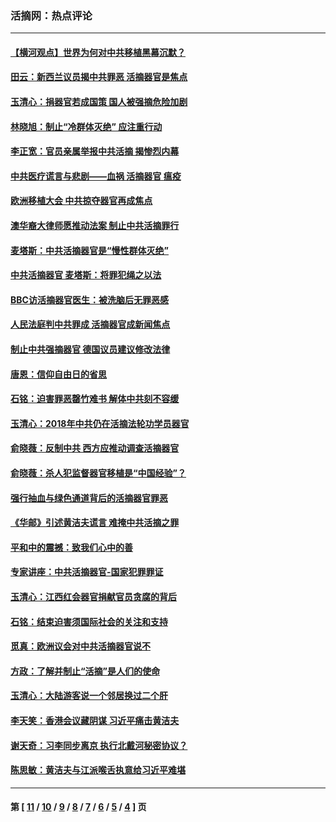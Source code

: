 ### 活摘网：热点评论
---
#### [【横河观点】世界为何对中共移植黑幕沉默？](../../pages/nf5879/n13244249.md?12190430) 
#### [田云：新西兰议员揭中共罪恶 活摘器官是焦点](../../pages/nf5879/n13070629.md?12190430) 
#### [玉清心：捐器官若成国策 国人被强摘危险加剧](../../pages/nf5879/n12802713.md?12190430) 
#### [林晓旭：制止“冷群体灭绝” 应注重行动](../../pages/nf5879/n12779736.md?12190430) 
#### [李正宽：官员亲属举报中共活摘 揭惨烈内幕](../../pages/nf5879/n12684490.md?12190430) 
#### [中共医疗谎言与悲剧——血祸 活摘器官 瘟疫](../../pages/nf5879/n12372103.md?12190430) 
#### [欧洲移植大会 中共掠夺器官再成焦点](../../pages/nf5879/n11538883.md?12190430) 
#### [澳华裔大律师愿推动法案 制止中共活摘罪行](../../pages/nf5879/n11377039.md?12190430) 
#### [麦塔斯：中共活摘器官是“慢性群体灭绝”](../../pages/nf5879/n11350529.md?12190430) 
#### [中共活摘器官 麦塔斯：将罪犯绳之以法](../../pages/nf5879/n11347973.md?12190430) 
#### [BBC访活摘器官医生：被洗脑后无罪恶感](../../pages/nf5879/n11335935.md?12190430) 
#### [人民法庭判中共罪成 活摘器官成新闻焦点](../../pages/nf5879/n11331578.md?12190430) 
#### [制止中共强摘器官 德国议员建议修改法律](../../pages/nf5879/n11249451.md?12190430) 
#### [唐恩：信仰自由日的省思](../../pages/nf5879/n11003525.md?12190430) 
#### [石铭：迫害罪恶罄竹难书  解体中共刻不容缓](../../pages/nf5879/n10942855.md?12190430) 
#### [玉清心：2018年中共仍在活摘法轮功学员器官](../../pages/nf5879/n10914646.md?12190430) 
#### [俞晓薇：反制中共 西方应推动调查活摘器官](../../pages/nf5879/n10794671.md?12190430) 
#### [俞晓薇：杀人犯监督器官移植是“中国经验”？](../../pages/nf5879/n10466427.md?12190430) 
#### [强行抽血与绿色通道背后的活摘器官罪恶](../../pages/nf5879/n10004708.md?12190430) 
#### [《华邮》引述黄洁夫谎言 难掩中共活摘之罪](../../pages/nf5879/n9642309.md?12190430) 
#### [平和中的震撼：致我们心中的善](../../pages/nf5879/n9021123.md?12190430) 
#### [专家讲座：中共活摘器官-国家犯罪罪证](../../pages/nf5879/n8828153.md?12190430) 
#### [玉清心：江西红会器官捐献官员贪腐的背后](../../pages/nf5879/n8522122.md?12190430) 
#### [石铭：结束迫害须国际社会的关注和支持](../../pages/nf5879/n8443497.md?12190430) 
#### [觅真：欧洲议会对中共活摘器官说不](../../pages/nf5879/n8337486.md?12190430) 
#### [方政：了解并制止“活摘”是人们的使命](../../pages/nf5879/n8329214.md?12190430) 
#### [玉清心：大陆游客说一个邻居换过二个肝](../../pages/nf5879/n8291404.md?12190430) 
#### [李天笑：香港会议藏阴谋 习近平痛击黄洁夫](../../pages/nf5879/n8241459.md?12190430) 
#### [谢天奇：习李同步离京 执行北戴河秘密协议？](../../pages/nf5879/n8230418.md?12190430) 
#### [陈思敏：黄洁夫与江派喉舌执意给习近平难堪](../../pages/nf5879/n8222166.md?12190430) 

---
#### 第 [ [11](./11.md?12190430) / [10](./10.md?12190430) / [9](./9.md?12190430) / [8](./8.md?12190430) / [7](./7.md?12190430) / [6](./6.md?12190430) / [5](./5.md?12190430) / [4](./4.md?12190430) ] 页
